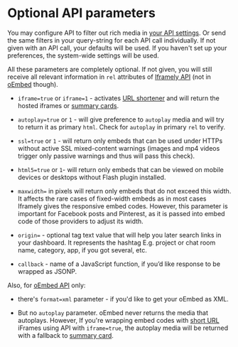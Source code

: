 # Optional API parameters


You may configure API to filter out rich media in [your API settings](https://iframely.com/settings). Or send the same filters in your query-string for each API call individually. If not given with an API call, your defaults will be used. If you haven't set up your preferences, the system-wide settings will be used.


All these parameters are completely optional. If not given, you will still receive all relevant information in `rel` attributes of [Iframely API](https://iframely.com/docs/iframely-api) (not in [oEmbed](https://iframely.com/docs/oembed-api) though).


 - `iframe=true` or `iframe=1` - activates [URL shortener](https://iframely.com/docs/url-shortener) and will return the hosted iframes or [summary cards](https://iframely.com/docs).

 - `autoplay=true` or `1` - will give preference to `autoplay` media and will try to return it as primary `html`. Check for `autoplay` in primary `rel` to verify.

 - `ssl=true` or `1` - will return only embeds that can be used under HTTPs without active SSL mixed-content warnings (images and mp4 videos trigger only passive warnings and thus will pass this check).

 - `html5=true` or `1`- will return only embeds that can be viewed on mobile devices or desktops without Flash plugin installed.

 - `maxwidth=` in pixels will return only embeds that do not exceed this width. It affects the rare cases of fixed-width embeds as in most cases Iframely gives the responsive embed codes. However, this parameter is important for Facebook posts and Pinterest, as it is passed into embed code of those providers to adjust its width.

 - `origin=` - optional tag text value that will help you later search links in your dashboard. It represents the hashtag  E.g. project or chat room name, category, app, if you got several, etc.

 - `callback` - name of a JavaScript function, if you’d like response to be wrapped as JSONP.


Also, for [oEmbed API](https://iframely.com/docs/oembed-api) only:

 - there's `format=xml` parameter - if you'd like to get your oEmbed as XML.

 - But no `autoplay` parameter. oEmbed never returns the media that autoplays. However, If you're wrapping embed codes with [short URL](https://iframely.com/docs/url-shortener) iFrames using API with `iframe=true`, the autoplay media will be returned with a fallback to [summary card](https://iframely.com/docs/widgets).



